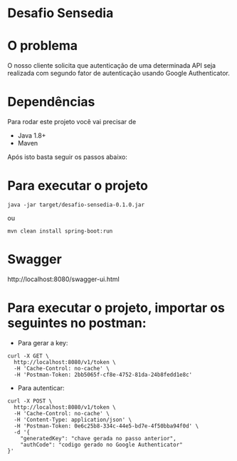 Desafio Sensedia
==================

# O problema

O nosso cliente solicita que autenticação de uma determinada API seja realizada com segundo fator de autenticação usando Google Authenticator.

# Dependências

Para rodar este projeto você vai precisar de
- Java 1.8+
- Maven

Após isto basta seguir os passos abaixo:

# Para executar o projeto

```
java -jar target/desafio-sensedia-0.1.0.jar
```

ou

```
mvn clean install spring-boot:run
```

# Swagger

http://localhost:8080/swagger-ui.html

# Para executar o projeto, importar os seguintes no postman:

- Para gerar a key:
```
curl -X GET \
  http://localhost:8080/v1/token \
  -H 'Cache-Control: no-cache' \
  -H 'Postman-Token: 2bb5065f-cf8e-4752-81da-24b8fedd1e8c'
```

- Para autenticar:
```
curl -X POST \
  http://localhost:8080/v1/token \
  -H 'Cache-Control: no-cache' \
  -H 'Content-Type: application/json' \
  -H 'Postman-Token: 0e6c25b8-334c-44e5-bd7e-4f50bba94f0d' \
  -d '{
	"generatedKey": "chave gerada no passo anterior",
	"authCode": "codigo gerado no Google Authenticator"
}'
```

